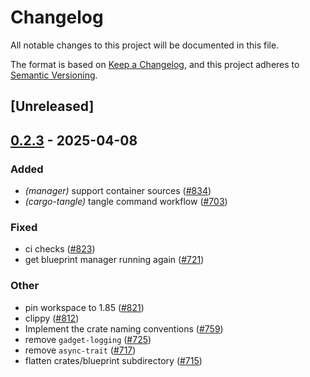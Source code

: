 # Changelog

All notable changes to this project will be documented in this file.

The format is based on [Keep a Changelog](https://keepachangelog.com/en/1.0.0/),
and this project adheres to [Semantic Versioning](https://semver.org/spec/v2.0.0.html).

## [Unreleased]

## [0.2.3](https://github.com/tangle-network/blueprint/compare/blueprint-manager-v0.2.2...blueprint-manager-v0.2.3) - 2025-04-08

### Added

- *(manager)* support container sources ([#834](https://github.com/tangle-network/blueprint/pull/834))
- *(cargo-tangle)* tangle command workflow  ([#703](https://github.com/tangle-network/blueprint/pull/703))

### Fixed

- ci checks ([#823](https://github.com/tangle-network/blueprint/pull/823))
- get blueprint manager running again ([#721](https://github.com/tangle-network/blueprint/pull/721))

### Other

- pin workspace to 1.85 ([#821](https://github.com/tangle-network/blueprint/pull/821))
- clippy ([#812](https://github.com/tangle-network/blueprint/pull/812))
- Implement the crate naming conventions ([#759](https://github.com/tangle-network/blueprint/pull/759))
- remove `gadget-logging` ([#725](https://github.com/tangle-network/blueprint/pull/725))
- remove `async-trait` ([#717](https://github.com/tangle-network/blueprint/pull/717))
- flatten crates/blueprint subdirectory ([#715](https://github.com/tangle-network/blueprint/pull/715))
